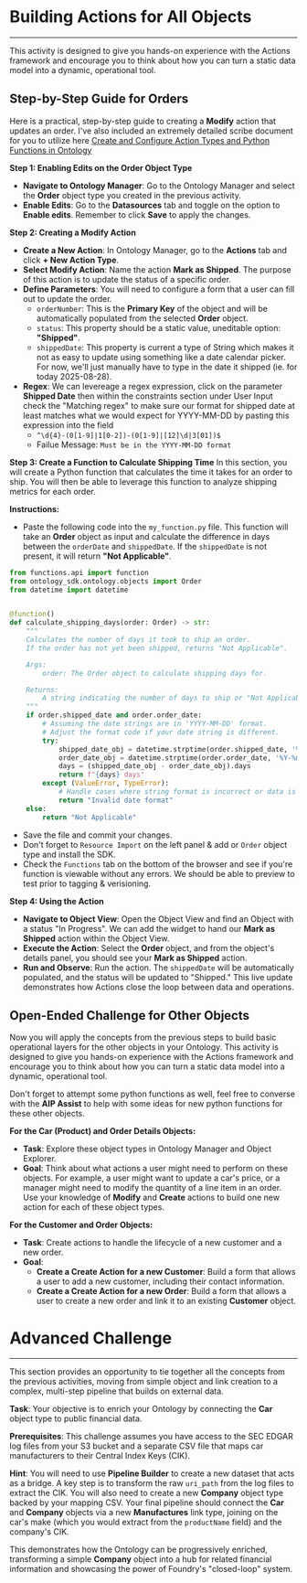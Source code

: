 # Building Actions for All Objects

-----

This activity is designed to give you hands-on experience with the Actions framework and encourage you to think about how you can turn a static data model into a dynamic, operational tool.

## Step-by-Step Guide for Orders

Here is a practical, step-by-step guide to creating a **Modify** action that updates an order. I've also included an extremely detailed scribe document for you to utilize here [Create and Configure Action Types and Python Functions in Ontology](https://scribehow.com/viewer/Create_and_Configure_Action_Types_and_Python_Functions_in_Ontology__559incNdT5ugRId7m7tzGA)

**Step 1: Enabling Edits on the Order Object Type**

  * **Navigate to Ontology Manager**: Go to the Ontology Manager and select the **Order** object type you created in the previous activity.
  * **Enable Edits**: Go to the **Datasources** tab and toggle on the option to **Enable edits**. Remember to click **Save** to apply the changes.

**Step 2: Creating a Modify Action**

  * **Create a New Action**: In Ontology Manager, go to the **Actions** tab and click **+ New Action Type**.
  * **Select Modify Action**: Name the action **Mark as Shipped**. The purpose of this action is to update the status of a specific order.
  * **Define Parameters**: You will need to configure a form that a user can fill out to update the order.
      * `orderNumber`: This is the **Primary Key** of the object and will be automatically populated from the selected **Order** object.
      * `status`: This property should be a static value, uneditable option: **"Shipped"**.
      * `shippedDate`: This property is current a type of String which makes it not as easy to update using something like a date calendar picker. For now, we'll just manually have to type in the date it shipped (ie. for today 2025-08-28).
  * **Regex**: We can levereage a regex expression, click on the parameter **Shipped Date** then within the constraints section under User Input check the "Matching regex" to make sure our format for shipped date at least matches what we would expect for YYYY-MM-DD by pasting this expression into the field
      * `^\d{4}-(0[1-9]|1[0-2])-(0[1-9]|[12]\d|3[01])$`
      * Failue Message: `Must be in the YYYY-MM-DD format`

**Step 3: Create a Function to Calculate Shipping Time**
In this section, you will create a Python function that calculates the time it takes for an order to ship. You will then be able to leverage this function to analyze shipping metrics for each order.

**Instructions:**

  * Paste the following code into the `my_function.py` file. This function will take an **Order** object as input and calculate the difference in days between the `orderDate` and `shippedDate`. If the `shippedDate` is not present, it will return **"Not Applicable"**.

<!-- end list -->

```python
from functions.api import function
from ontology_sdk.ontology.objects import Order
from datetime import datetime


@function()
def calculate_shipping_days(order: Order) -> str:
    """
    Calculates the number of days it took to ship an order.
    If the order has not yet been shipped, returns "Not Applicable".

    Args:
        order: The Order object to calculate shipping days for.

    Returns:
        A string indicating the number of days to ship or "Not Applicable".
    """
    if order.shipped_date and order.order_date:
        # Assuming the date strings are in 'YYYY-MM-DD' format.
        # Adjust the format code if your date string is different.
        try:
            shipped_date_obj = datetime.strptime(order.shipped_date, '%Y-%m-%d')
            order_date_obj = datetime.strptime(order.order_date, '%Y-%m-%d')
            days = (shipped_date_obj - order_date_obj).days
            return f"{days} days"
        except (ValueError, TypeError):
            # Handle cases where string format is incorrect or data is not as expected
            return "Invalid date format"
    else:
        return "Not Applicable"

```

  * Save the file and commit your changes.
  * Don't forget to `Resource Import` on the left panel & add or `Order` object type and install the SDK.
  * Check the `Functions` tab on the bottom of the browser and see if you're function is viewable without any errors. We should be able to preview to test prior to tagging & verisioning.

**Step 4: Using the Action**

  * **Navigate to Object View**: Open the Object View and find an Object with a status "In Progress". We can add the widget to hand our **Mark as Shipped** action within the Object View.
  * **Execute the Action**: Select the **Order** object, and from the object's details panel, you should see your **Mark as Shipped** action.
  * **Run and Observe**: Run the action. The `shippedDate` will be automatically populated, and the status will be updated to "Shipped." This live update demonstrates how Actions close the loop between data and operations.

## Open-Ended Challenge for Other Objects

Now you will apply the concepts from the previous steps to build basic operational layers for the other objects in your Ontology. This activity is designed to give you hands-on experience with the Actions framework and encourage you to think about how you can turn a static data model into a dynamic, operational tool. 

Don't forget to attempt some python functions as well, feel free to converse with the **AIP Assist** to help with some ideas for new python functions for these other objects.

**For the Car (Product) and Order Details Objects:**

  * **Task**: Explore these object types in Ontology Manager and Object Explorer.
  * **Goal**: Think about what actions a user might need to perform on these objects. For example, a user might want to update a car's price, or a manager might need to modify the quantity of a line item in an order. Use your knowledge of **Modify** and **Create** actions to build one new action for each of these object types.

**For the Customer and Order Objects:**

  * **Task**: Create actions to handle the lifecycle of a new customer and a new order.
  * **Goal**:
      * **Create a Create Action for a new Customer**: Build a form that allows a user to add a new customer, including their contact information.
      * **Create a Create Action for a new Order**: Build a form that allows a user to create a new order and link it to an existing **Customer** object.

# Advanced Challenge

-----

This section provides an opportunity to tie together all the concepts from the previous activities, moving from simple object and link creation to a complex, multi-step pipeline that builds on external data.

**Task**: Your objective is to enrich your Ontology by connecting the **Car** object type to public financial data.

**Prerequisites**: This challenge assumes you have access to the SEC EDGAR log files from your S3 bucket and a separate CSV file that maps car manufacturers to their Central Index Keys (CIK).

**Hint**: You will need to use **Pipeline Builder** to create a new dataset that acts as a bridge. A key step is to transform the raw `uri_path` from the log files to extract the CIK. You will also need to create a new **Company** object type backed by your mapping CSV. Your final pipeline should connect the **Car** and **Company** objects via a new **Manufactures** link type, joining on the car's make (which you would extract from the `productName` field) and the company's CIK.

This demonstrates how the Ontology can be progressively enriched, transforming a simple **Company** object into a hub for related financial information and showcasing the power of Foundry's "closed-loop" system.

